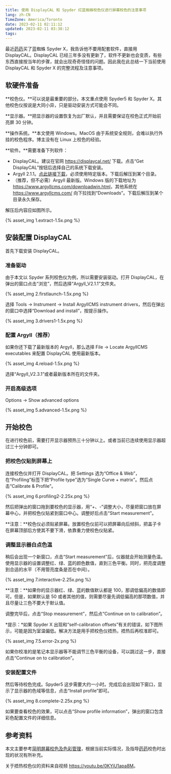 ```yaml
---
title: 使用 DisplayCAL 和 Spyder 红蓝蜘蛛校色仪进行屏幕校色的注意事项
lang: zh-CN
TimeZone: America/Toronto
date: 2023-02-11 02:11:12
updated: 2023-02-11 03:38:12
tags:
---
```


最近[药药](https://github.com/AkiraXie)买了蓝蜘蛛 Spyder X，我告诉他不要用配套软件，直接用 DisplayCAL。DisplayCAL 已经三年多没有更新了，软件不更新也会变质，有些东西直接按当年的步骤，就会出现奇奇怪怪的问题。因此我在此总结一下当前使用 DisplayCAL 和 Spyder X 的完整流程及注意事项。

<!--more-->

## 软硬件准备
**校色仪。**可以说是最重要的部分。本文重点使用 Spyder5 和 Spyder X。其他校色仪按说是大同小异，只是驱动安装方式可能会不同。

**显示器。**把显示器的设置恢复为出厂默认，并且需要保证在校色正式开始前亮屏 30 分钟。

**操作系统。**本文使用 Windows。MacOS 由于系统安全规则，会难以执行外挂的校色程序。博主没有在 Linux 上校色的经验。

**软件。**需要准备下列软件：

- DisplayCAL。建议在官网 <https://displaycal.net/> 下载。点击“Get DisplayCAL”按钮后选择自己的系统下载安装。
- Argyll 2.1.1。[点此链接下载](https://ytt3q-my.sharepoint.com/:u:/g/personal/bleatingsheep_fireant_dev/EXTFdCgzHIBDtrXzUzF-KPYBGpUW8ghDI4V5j2lP1w0MvA?e=hgeYxe)，必须使用特定版本。下载后解压到某个目录。
- （推荐，但不必需）Argyll 最新版。Windows 版的下载地址为 <https://www.argyllcms.com/downloadwin.html>，其他系统在 <https://www.argyllcms.com/> 向下拉找到“Downloads”。下载后解压到某个目录永久保存。

解压后内容应如图所示。

{% asset_img 1.extract-1.5x.png %}

## 安装配置 DisplayCAL
首先下载安装 DisplayCAL。

### 准备驱动
由于本文以 Spyder 系列校色仪为例，所以需要安装驱动。打开 DisplayCAL，在弹出的窗口点击“浏览”，然后选择“Argyll_V2.1.1”文件夹。

{% asset_img 2.firstlaunch-1.5x.png %}

选择 Tools -> Instrument -> Install ArgyllCMS instrument drivers，然后在弹出的窗口中选择“Download and install”，按提示操作。

{% asset_img 3.drivers1-1.5x.png %}

<!-- "%APPDATA%\DisplayCAL\dl\Argyll_V2.1.1_USB_driver_installer.exe" --noprompt --vid 0x85c --pid 0x500 --create "Spyder5 (Argyll)" -->

### 配置 Argyll（推荐）
如果你还下载了最新版本的 Argyll，那么选择 File -> Locate ArgyllCMS executables 来配置 DisplayCAL 使用最新版本。

{% asset_img 4.reload-1.5x.png %}

选择“Argyll_V2.3.1”或者最新版本所在的文件夹。

### 开启高级选项
Options -> Show advanced options

{% asset_img 5.advanced-1.5x.png %}

## 开始校色
在进行校色前，需要打开显示器预热三十分钟以上。或者当前已连续使用显示器超过三十分钟即可。

### 把校色仪贴到屏幕上
连接校色仪并打开 DisplayCAL。把 Settings 选为“Office & Web”，在“Profiling”标签下把“Profile type”选为“Single Curve + matrix”。然后点击“Calibrate & Profile”。

{% asset_img 6.profiling2-2.25x.png %}

然后把弹出的窗口拖到要校色的显示器，用“+、-”调整大小，尽量把窗口放在屏幕中心，并把校色仪贴紧到窗口中心。调整好后点击“Start measurement”。

**注意：**校色仪必须贴紧屏幕。放置校色仪前可以把屏幕向后倾斜，把盖子卡在屏幕顶部后方使其不要下滑，依靠重力使校色仪贴紧。

### 调整显示器白点色温
稍后会出现一个新窗口，点击“Start measurement”后，仪器就会开始测量色温。使用显示器的设置调整红、绿、蓝的颜色数值，直到三色平衡。同时，把亮度调整到合适的水平（不用管亮度条是否在中间）。

{% asset_img 7.interactive-2.25x.png %}

**注意：**如果你的显示器红、绿、蓝的数值默认都是 100，那调低偏高的数值即可。但是，如果默认是 50 或者其他的值，则需要尽量先调低偏高的那项数值，并且尽量让三色不要大于默认值。

调整完毕后，点击“Stop measurement”，然后点“Continue on to calibration”。

*提示：*如果 Spyder X 出现和“self-calibration offsets”有关的错误，如下图所示，可能是因为室温偏低。解决方法是用手把校色仪捂热，捂热后再校准即可。

{% asset_img 7.5.error-2x.png %}

如果你校准的是笔记本显示器等不能调节三色平衡的设备，可以跳过这一步，直接点击“Continue on to calibration”。

### 安装配置文件
然后等待校色完成。Spyder5 这步需要大约一小时。完成后会出现如下窗口，显示了显示器的色域等信息，点击“Install profile”即可。

{% asset_img 8.complete-2.25x.png %}

如果要查看校色的效果，可以点击“Show profile information”，弹出的窗口包含彩色配置文件的详细信息。

## 参考资料
本文主要参考[简明屏幕校色及色彩管理](https://bbs.saraba1st.com/2b/thread-1157782-1-1.html)，根据当前实际情况，及指导[药药](https://github.com/AkiraXie)校色时出现的状况有所补充。

关于捂热校色仪的资料来自视频 <https://youtu.be/0KYiU1apa8M>。

<script src="/scripts/image-scale.js"></script>